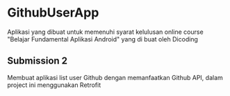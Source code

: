 # GithubUserApp
Aplikasi yang dibuat untuk memenuhi syarat kelulusan online course "Belajar Fundamental Aplikasi Android" yang di buat oleh Dicoding

## Submission 2
Membuat aplikasi list user Github dengan memanfaatkan Github API, dalam project ini menggunakan Retrofit